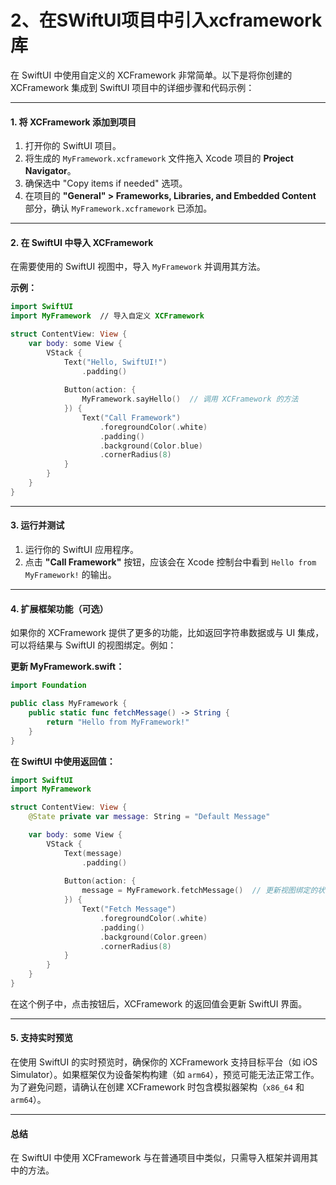 # 2、在SWiftUI项目中引入xcframework库

在 SwiftUI 中使用自定义的 XCFramework 非常简单。以下是将你创建的 XCFramework 集成到 SwiftUI 项目中的详细步骤和代码示例：

***

#### 1. **将 XCFramework 添加到项目**

1. 打开你的 SwiftUI 项目。
2. 将生成的 `MyFramework.xcframework` 文件拖入 Xcode 项目的 **Project Navigator**。
3. 确保选中 "Copy items if needed" 选项。
4. 在项目的 **"General" > Frameworks, Libraries, and Embedded Content** 部分，确认 `MyFramework.xcframework` 已添加。

***

#### 2. **在 SwiftUI 中导入 XCFramework**

在需要使用的 SwiftUI 视图中，导入 `MyFramework` 并调用其方法。

**示例：**

```swift
import SwiftUI
import MyFramework  // 导入自定义 XCFramework

struct ContentView: View {
    var body: some View {
        VStack {
            Text("Hello, SwiftUI!")
                .padding()
            
            Button(action: {
                MyFramework.sayHello()  // 调用 XCFramework 的方法
            }) {
                Text("Call Framework")
                    .foregroundColor(.white)
                    .padding()
                    .background(Color.blue)
                    .cornerRadius(8)
            }
        }
    }
}
```

***

#### 3. **运行并测试**

1. 运行你的 SwiftUI 应用程序。
2. 点击 **"Call Framework"** 按钮，应该会在 Xcode 控制台中看到 `Hello from MyFramework!` 的输出。

***

#### 4. **扩展框架功能（可选）**

如果你的 XCFramework 提供了更多的功能，比如返回字符串数据或与 UI 集成，可以将结果与 SwiftUI 的视图绑定。例如：

**更新 MyFramework.swift：**

```swift
import Foundation

public class MyFramework {
    public static func fetchMessage() -> String {
        return "Hello from MyFramework!"
    }
}
```

**在 SwiftUI 中使用返回值：**

```swift
import SwiftUI
import MyFramework

struct ContentView: View {
    @State private var message: String = "Default Message"

    var body: some View {
        VStack {
            Text(message)
                .padding()
            
            Button(action: {
                message = MyFramework.fetchMessage()  // 更新视图绑定的状态
            }) {
                Text("Fetch Message")
                    .foregroundColor(.white)
                    .padding()
                    .background(Color.green)
                    .cornerRadius(8)
            }
        }
    }
}
```

在这个例子中，点击按钮后，XCFramework 的返回值会更新 SwiftUI 界面。

***

#### 5. **支持实时预览**

在使用 SwiftUI 的实时预览时，确保你的 XCFramework 支持目标平台（如 iOS Simulator）。如果框架仅为设备架构构建（如 `arm64`），预览可能无法正常工作。为了避免问题，请确认在创建 XCFramework 时包含模拟器架构（`x86_64` 和 `arm64`）。

***

#### 总结

在 SwiftUI 中使用 XCFramework 与在普通项目中类似，只需导入框架并调用其中的方法。

